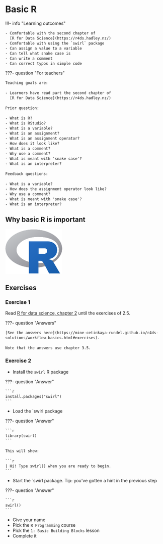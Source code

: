 # Basic R

!!!- info "Learning outcomes"

    - Comfortable with the second chapter of
      [R for Data Science](https://r4ds.hadley.nz/)
    - Comfortable with using the `swirl` package
    - Can assign a value to a variable
    - Can tell what snake case is
    - Can write a comment
    - Can correct typos in simple code

???- question "For teachers"

    Teaching goals are:

    - Learners have read part the second chapter of
      [R for Data Science](https://r4ds.hadley.nz/)

    Prior question:

    - What is R?
    - What is RStudio?
    - What is a variable?
    - What is an assignment?
    - What is an assignment operator?
    - How does it look like?
    - What is a comment?
    - Why use a comment?
    - What is meant with 'snake case'?
    - What is an interpreter?

    Feedback questions:

    - What is a variable?
    - How does the assignment operator look like?
    - Why use a comment?
    - What is meant with 'snake case'?
    - What is an interpreter?

## Why basic R is important

![The R logo](../logo/r_logo_25.png)

## Exercises

### Exercise 1

Read [R for data science, chapter 2](https://r4ds.hadley.nz/workflow-basics.html)
until the exercises of 2.5.

???- question "Answers"

    [See the answers here](https://mine-cetinkaya-rundel.github.io/r4ds-solutions/workflow-basics.html#exercises).

    Note that the answers use chapter 3.5.


### Exercise 2

- Install the `swirl` R package

???- question "Answer"

    ```r
    install.packages("swirl")
    ```

- Load the `swirl package

???- question "Answer"

    ```r
    library(swirl)
    ```

    This will show:

    ```r
    | Hi! Type swirl() when you are ready to begin.
    ```

- Start the `swirl package. Tip: you've gotten
  a hint in the previous step

???- question "Answer"

    ```r
    swirl()
    ```

- Give your name
- Pick the `R Programming` course
- Pick the `1: Basic Building Blocks` lesson
- Complete it

